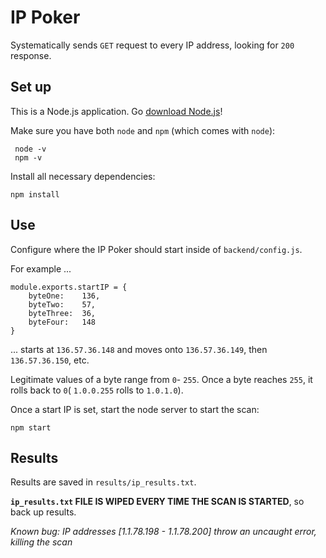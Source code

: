 # IP Poker

Systematically sends `GET` request to every IP address, looking for `200` response.

## Set up

This is a Node.js application. Go [download Node.js](https://nodejs.org/en/download/)!

Make sure you have both `node` and `npm` (which comes with `node`):
```
 node -v
 npm -v
 ```

Install all necessary dependencies:
```
npm install
```

## Use

Configure where the IP Poker should start inside of `backend/config.js`. 

For example ...

```
module.exports.startIP = {
    byteOne:    136,
    byteTwo:    57,
    byteThree:  36,
    byteFour:   148
}
```

... starts at `136.57.36.148` and moves onto `136.57.36.149`, then `136.57.36.150`, etc.

Legitimate values of a byte range from `0`- `255`. Once a byte reaches `255`, it rolls back to `0`( `1.0.0.255` rolls to `1.0.1.0`).

Once a start IP is set, start the node server to start the scan:
```
npm start
``` 

## Results

Results are saved in `results/ip_results.txt`. 

**`ip_results.txt` FILE IS WIPED EVERY TIME THE SCAN IS STARTED**, so back up results.  


_Known bug: IP addresses [1.1.78.198 - 1.1.78.200] throw an uncaught error, killing the scan_